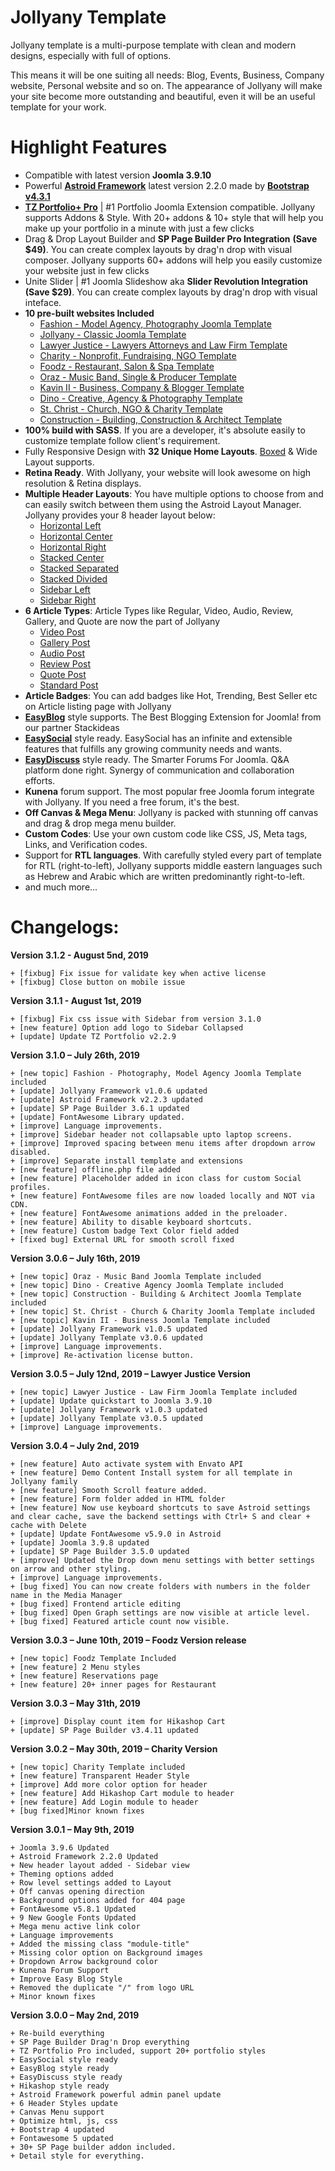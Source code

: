 # Jollyany Template

Jollyany template is a multi-purpose template with clean and modern designs, especially with full of options.

This means it will be one suiting all needs: Blog, Events, Business, Company website, Personal website and so on. The appearance of Jollyany will make your site become more outstanding and beautiful, even it will be an useful template for your work.

# Highlight Features

<ul>
<li>Compatible with latest version <strong>Joomla 3.9.10</strong></li>
<li>Powerful <a href="https://astroidframework.com/"><strong>Astroid Framework</strong></a> latest version 2.2.0 made by <a href="https://getbootstrap.com/"><strong>Bootstrap v4.3.1</strong></a></li>
<li><a href="https://www.tzportfolio.com/"><strong>TZ Portfolio+ Pro</strong></a> | #1 Portfolio Joomla Extension compatible. Jollyany supports Addons & Style. With 20+ addons & 10+ style that will help you make up your portfolio in a minute with just a few clicks</li>
<li>Drag & Drop Layout Builder and <strong>SP Page Builder Pro Integration</strong> <strong>(Save $49)</strong>. You can create complex layouts by drag'n drop with visual composer. Jollyany supports 60+ addons will help you easily customize your website just in few clicks</li>
<li>Unite Slider | #1 Joomla Slideshow aka <strong>Slider Revolution Integration</strong> <strong>(Save $29)</strong>. You can create complex layouts by drag'n drop with visual inteface.</li>
<li><strong>10 pre-built websites Included</strong>
<ul>
<li><a href="https://joomla.templaza.net/semona-fashion/">Fashion - Model Agency, Photography Joomla Template</a></li>
<li><a href="https://jollyany.co/">Jollyany - Classic Joomla Template</a></li>
<li><a href="https://joomla.templaza.net/lawyer/">Lawyer Justice - Lawyers Attorneys and Law Firm Template</a></li>
<li><a href="https://joomla.templaza.net/charity/">Charity - Nonprofit, Fundraising, NGO Template</a></li>
<li><a href="https://joomla.templaza.net/foodz/">Foodz - Restaurant, Salon & Spa Template</a></li>
<li><a href="https://joomla.templaza.net/oraz/">Oraz - Music Band, Single & Producer Template</a></li>
<li><a href="https://joomla.templaza.net/kavin_ii/">Kavin II - Business, Company & Blogger Template</a></li>
<li><a href="https://joomla.templaza.net/dino/">Dino - Creative, Agency & Photography Template</a></li>
<li><a href="https://joomla.templaza.net/stchrist/">St. Christ - Church, NGO & Charity Template</a></li>
<li><a href="https://joomla.templaza.net/construction/">Construction - Building, Construction & Architect Template</a></li>
</ul>
</li>
<li><strong>100% build with SASS</strong>. If you are a developer, it's absolute easily to customize template follow client's requirement.</li>
<li>Fully Responsive Design with <strong>32 Unique Home Layouts</strong>. <a href="https://jollyany.co/home/home-version-7">Boxed</a> & Wide Layout supports. </li>
<li><strong>Retina Ready</strong>. With Jollyany, your website will look awesome on high resolution & Retina displays.</li>
<li><strong>Multiple Header Layouts</strong>: You have multiple options to choose from and can easily switch between them using the Astroid Layout Manager. Jollyany provides your 8 header layout below:
<ul>
<li><a href="https://jollyany.co/home/home-version-19">Horizontal Left</a></li>
<li><a href="https://jollyany.co/home/shop-style-1">Horizontal Center</a></li>
<li><a href="https://jollyany.co/home/home-version-1">Horizontal Right</a></li>
<li><a href="https://jollyany.co/home/home-version-15">Stacked Center</a></li>
<li><a href="https://jollyany.co/home/home-version-12">Stacked Separated</a></li>
<li><a href="https://jollyany.co/home/home-version-17">Stacked Divided</a></li>
<li><a href="https://jollyany.co/portfolio">Sidebar Left</a></li>
<li><a href="https://jollyany.co/portfolio/besley-style">Sidebar Right</a></li>
</ul>
</li>
<li><strong>6 Article Types</strong>: Article Types like Regular, Video, Audio, Review, Gallery, and Quote are now the part of Jollyany
<ul>
<li><a href="https://jollyany.co/blog/joomla-content/video-post">Video Post</a></li>
<li><a href="https://jollyany.co/blog/joomla-content/gallery-post">Gallery Post</a></li>
<li><a href="https://jollyany.co/blog/joomla-content/audio-post">Audio Post</a></li>
<li><a href="https://jollyany.co/blog/joomla-content/review-post">Review Post</a></li>
<li><a href="https://jollyany.co/blog/joomla-content/quote-post">Quote Post</a></li>
<li><a href="https://jollyany.co/blog/joomla-content/standard-post">Standard Post</a></li>
</ul>
</li>
<li><strong>Article Badges</strong>: You can add badges like Hot, Trending, Best Seller etc on Article listing page with Jollyany</li>
<li><a href="https://stackideas.com/easyblog"><strong>EasyBlog</strong></a> style supports. The Best Blogging Extension for Joomla! from our partner Stackideas</li>
<li><a href="https://stackideas.com/easysocial"><strong>EasySocial</strong></a> style ready. EasySocial has an infinite and extensible features that fulfills any growing community needs and wants.</li>
<li><a href="https://stackideas.com/easydiscuss"><strong>EasyDiscuss</strong></a> style ready. The Smarter Forums For Joomla. Q&A platform done right. Synergy of communication and collaboration efforts.</li>
<li><strong>Kunena</strong> forum support. The most popular free Joomla forum integrate with Jollyany. If you need a free forum, it's the best.</li>
<li><strong>Off Canvas & Mega Menu</strong>: Jollyany is packed with stunning off canvas and drag & drop mega menu builder.</li>
<li><strong>Custom Codes</strong>: Use your own custom code like CSS, JS, Meta tags, Links, and Verification codes.</li>
<li>Support for <strong>RTL languages</strong>. With carefully styled every part of template for RTL (right-to-left), Jollyany supports middle eastern languages such as Hebrew and Arabic which are written predominantly right-to-left.</li>
<li>and much more...</li>
</ul>

# Changelogs:

**Version 3.1.2 - August 5nd, 2019**

    + [fixbug] Fix issue for validate key when active license
    + [fixbug] Close button on mobile issue

**Version 3.1.1 - August 1st, 2019**

    + [fixbug] Fix css issue with Sidebar from version 3.1.0
    + [new feature] Option add logo to Sidebar Collapsed
    + [update] Update TZ Portfolio v2.2.9

**Version 3.1.0 – July 26th, 2019**

    + [new topic] Fashion - Photography, Model Agency Joomla Template included
    + [update] Jollyany Framework v1.0.6 updated
    + [update] Astroid Framework v2.2.3 updated
    + [update] SP Page Builder 3.6.1 updated
    + [update] FontAwesome Library updated.
    + [improve] Language improvements.
    + [improve] Sidebar header not collapsable upto laptop screens.
    + [improve] Improved spacing between menu items after dropdown arrow disabled.
    + [improve] Separate install template and extensions
    + [new feature] offline.php file added
    + [new feature] Placeholder added in icon class for custom Social profiles.
    + [new feature] FontAwesome files are now loaded locally and NOT via CDN.
    + [new feature] FontAwesome animations added in the preloader.
    + [new feature] Ability to disable keyboard shortcuts.
    + [new feature] Custom badge Text Color field added
    + [fixed bug] External URL for smooth scroll fixed

**Version 3.0.6 – July 16th, 2019**

    + [new topic] Oraz - Music Band Joomla Template included
    + [new topic] Dino - Creative Agency Joomla Template included
    + [new topic] Construction - Building & Architect Joomla Template included
    + [new topic] St. Christ - Church & Charity Joomla Template included
    + [new topic] Kavin II - Business Joomla Template included
    + [update] Jollyany Framework v1.0.5 updated
    + [update] Jollyany Template v3.0.6 updated
    + [improve] Language improvements.
    + [improve] Re-activation license button.

**Version 3.0.5 – July 12nd, 2019 – Lawyer Justice Version**

    + [new topic] Lawyer Justice - Law Firm Joomla Template included
    + [update] Update quickstart to Joomla 3.9.10
    + [update] Jollyany Framework v1.0.3 updated
    + [update] Jollyany Template v3.0.5 updated
    + [improve] Language improvements.

**Version 3.0.4 – July 2nd, 2019**

    + [new feature] Auto activate system with Envato API
    + [new feature] Demo Content Install system for all template in Jollyany family
    + [new feature] Smooth Scroll feature added.
    + [new feature] Form folder added in HTML folder
    + [new feature] Now use keyboard shortcuts to save Astroid settings and clear cache, save the backend settings with Ctrl+ S and clear + cache with Delete
    + [update] Update FontAwesome v5.9.0 in Astroid
    + [update] Joomla 3.9.8 updated
    + [update] SP Page Builder 3.5.0 updated
    + [improve] Updated the Drop down menu settings with better settings on arrow and other styling.
    + [improve] Language improvements.
    + [bug fixed] You can now create folders with numbers in the folder name in the Media Manager
    + [bug fixed] Frontend article editing
    + [bug fixed] Open Graph settings are now visible at article level.
    + [bug fixed] Featured article count now visible.

**Version 3.0.3 – June 10th, 2019 – Foodz Version release**

    + [new topic] Foodz Template Included
    + [new feature] 2 Menu styles
    + [new feature] Reservations page
    + [new feature] 20+ inner pages for Restaurant

**Version 3.0.3 – May 31th, 2019**

    + [improve] Display count item for Hikashop Cart
    + [update] SP Page Builder v3.4.11 updated

**Version 3.0.2 – May 30th, 2019 – Charity Version**

    + [new topic] Charity Template included
    + [new feature] Transparent Header Style
    + [improve] Add more color option for header
    + [new feature] Add Hikashop Cart module to header
    + [new feature] Add Login module to header
    + [bug fixed]Minor known fixes

**Version 3.0.1 – May 9th, 2019**

    + Joomla 3.9.6 Updated
    + Astroid Framework 2.2.0 Updated
    + New header layout added - Sidebar view
    + Theming options added
    + Row level settings added to Layout
    + Off canvas opening direction
    + Background options added for 404 page
    + FontAwesome v5.8.1 Updated
    + 9 New Google Fonts Updated
    + Mega menu active link color
    + Language improvements
    + Added the missing class "module-title" 
    + Missing color option on Background images
    + Dropdown Arrow background color
    + Kunena Forum Support
    + Improve Easy Blog Style
    + Removed the duplicate "/" from logo URL
    + Minor known fixes

**Version 3.0.0 – May 2nd, 2019**

    + Re-build everything
    + SP Page Builder Drag'n Drop everything
    + TZ Portfolio Pro included, support 20+ portfolio styles
    + EasySocial style ready
    + EasyBlog style ready
    + EasyDiscuss style ready
    + Hikashop style ready
    + Astroid Framework powerful admin panel update
    + 6 Header Styles update
    + Canvas Menu support
    + Optimize html, js, css
    + Bootstrap 4 updated
    + Fontawesome 5 updated
    + 30+ SP Page builder addon included.
    + Detail style for everything.